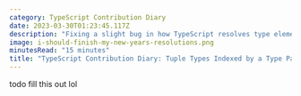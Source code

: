 ```yaml
---
category: TypeScript Contribution Diary
date: 2023-03-30T01:23:45.117Z
description: "Fixing a slight bug in how TypeScript resolves type elements of tuple types indexed by type parameters."
image: i-should-finish-my-new-years-resolutions.png
minutesRead: "15 minutes"
title: "TypeScript Contribution Diary: Tuple Types Indexed by a Type Parameter"
---
```


todo fill this out lol
